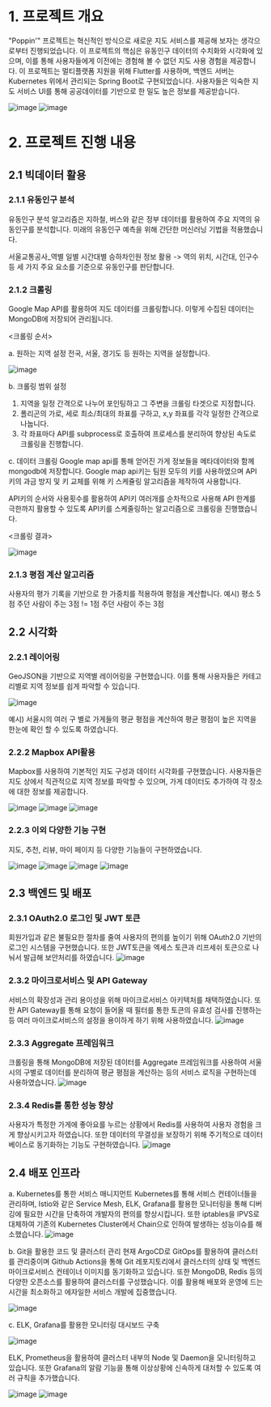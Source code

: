 # 1. 프로젝트 개요
"Poppin'" 프로젝트는 혁신적인 방식으로 새로운 지도 서비스를 제공해 보자는 생각으로부터 진행되었습니다. 이 프로젝트의 핵심은 유동인구 데이터의 수치화와 시각화에 있으며, 이를 통해 사용자들에게 이전에는 경험해 볼 수 없던 지도 사용 경험을 제공합니다. 이 프로젝트는 멀티플랫폼 지원을 위해 Flutter를 사용하며, 백엔드 서버는 Kubernetes 위에서 관리되는 Spring Boot로 구현되었습니다. 사용자들은 익숙한 지도 서비스 UI를 통해 공공데이터를 기반으로 한 밀도 높은 정보를 제공받습니다.

![image](https://github.com/pop-pin/BackEnd/assets/118061713/c684f264-3218-42ed-8add-3667363d94ca)
![image](https://github.com/pop-pin/BackEnd/assets/118061713/3310e77b-3739-461f-ab71-649926e6088c)

# 2. 프로젝트 진행 내용
## 2.1 빅데이터 활용
### 2.1.1 유동인구 분석
유동인구 분석 알고리즘은 지하철, 버스와 같은 정부 데이터를 활용하여 주요 지역의 유동인구를 분석합니다. 미래의 유동인구 예측을 위해 간단한 머신러닝 기법을 적용했습니다.

서울교통공사_역별 일별 시간대별 승하차인원 정보 활용
-> 역의 위치, 시간대, 인구수 등 세 가지 주요 요소를 기준으로 유동인구를 판단합니다.

### 2.1.2 크롤링
Google Map API를 활용하여 지도 데이터를 크롤링합니다. 이렇게 수집된 데이터는 MongoDB에 저장되어 관리됩니다.

<크롤링 순서>

a. 원하는 지역 설정
전국, 서울, 경기도 등 원하는 지역을 설정합니다.

![image](https://github.com/pop-pin/BackEnd/assets/118061713/06772470-8644-49a9-8a6f-af95b5d30058)

b. 크롤링 범위 설정
1. 지역을 일정 간격으로 나누어 포인팅하고 그 주변을 크롤링 타겟으로 지정합니다.
2. 폴리곤의 가로, 세로 최소/최대의 좌표를 구하고, x,y 좌표를 각각 일정한 간격으로 나눕니다.
3. 각 좌표마다 API를 subprocess로 호출하여 프로세스를 분리하여 향상된 속도로 크롤링을 진행합니다.

c. 데이터 크롤링
Google map api를 통해 얻어진 가게 정보들을 메타데이터와 함께 mongodb에 저장합니다.
Google map api키는 팀원 모두의 키를 사용하였으며 API키의 과금 방지 및 키 교체를 위해 키 스케쥴링 알고리즘을 제작하여 사용합니다.

API키의 순서와 사용횟수를 활용하여 API키 여러개를 순차적으로 사용해 API 한계를 극한까지 활용할 수 있도록 API키를 스케줄링하는 알고리즘으로 크롤링을 진행했습니다.

<크롤링 결과>

![image](https://github.com/pop-pin/BackEnd/assets/118061713/3a79ac84-d76e-4f98-a66d-87542a59d005)

### 2.1.3 평점 계산 알고리즘
사용자의 평가 기록을 기반으로 한 가중치를 적용하여 평점을 계산합니다.
예시) 평소 5점 주던 사람이 주는 3점 != 1점 주던 사람이 주는 3점

## 2.2 시각화
### 2.2.1 레이어링
GeoJSON을 기반으로 지역별 레이어링을 구현했습니다. 이를 통해 사용자들은 카테고리별로 지역 정보를 쉽게 파악할 수 있습니다.

![image](https://github.com/pop-pin/BackEnd/assets/118061713/cc5be6ec-b52c-42cc-a6d0-c8c6edd1c0db)

예시) 서울시의 여러 구 별로 가게들의 평균 평점을 계산하여 평균 평점이 높은 지역을 한눈에 확인 할 수 있도록 하였습니다.

### 2.2.2 Mapbox API활용
Mapbox를 사용하여 기본적인 지도 구성과 데이터 시각화를 구현했습니다. 사용자들은 지도 상에서 직관적으로 지역 정보를 파악할 수 있으며, 가게 데이터도 추가하여 각 장소에 대한 정보를 제공합니다.

![image](https://github.com/pop-pin/BackEnd/assets/118061713/6ba8d784-bb9d-47d1-bf1b-32aa8b74113e)
![image](https://github.com/pop-pin/BackEnd/assets/118061713/975c2acb-6440-4c3d-9526-a534ec910d21)
![image](https://github.com/pop-pin/BackEnd/assets/118061713/0eed7894-6f39-410e-a59f-1513d092dd30)

### 2.2.3 이외 다양한 기능 구현
지도, 추천, 리뷰, 마이 페이지 등 다양한 기능들이 구현하였습니다.

![image](https://github.com/pop-pin/BackEnd/assets/118061713/905eb3e4-afcf-4ea2-93f0-e75bab8bd8f2)
![image](https://github.com/pop-pin/BackEnd/assets/118061713/d462a5cf-0e53-4550-9101-31dc3789c71d)
![image](https://github.com/pop-pin/BackEnd/assets/118061713/582e904a-5a7a-4fff-815c-c45d87680e2a)
![image](https://github.com/pop-pin/BackEnd/assets/118061713/27f50fde-07b7-4a63-b25e-96a0b7d5e9ea)

## 2.3 백엔드 및 배포
### 2.3.1 OAuth2.0 로그인 및 JWT 토큰
회원가입과 같은 불필요한 절차를 줄여 사용자의 편의를 높이기 위해 OAuth2.0 기반의 로그인 시스템을 구현했습니다. 또한 JWT토큰을 엑세스 토큰과 리프세쉬 토큰으로 나눠서 발급해 보안처리를 하였습니다.
![image](https://github.com/pop-pin/BackEnd/assets/118061713/daa299e1-d0dc-4074-9ee9-2c3fbc1242dd)

### 2.3.2 마이크로서비스 및 API Gateway
서비스의 확장성과 관리 용이성을 위해 마이크로서비스 아키텍처를 채택하였습니다. 또한 API Gateway를 통해 요청이 들어올 때 필터를 통한 토큰의 유효성 검사를 진행하는 등 여러 마이크로서비스의 설정을 용이하게 하기 위해 사용하였습니다.
![image](https://github.com/pop-pin/BackEnd/assets/118061713/b837bf8a-f112-46fe-83da-624b6c64d261)

### 2.3.3 Aggregate 프레임워크
크롤링을 통해 MongoDB에 저장된 데이터를 Aggregate 프레임워크를 사용하여 서울시의 구별로 데이터를 분리하여 평균 평점을 계산하는 등의 서비스 로직을 구현하는데 사용하였습니다.
![image](https://github.com/pop-pin/BackEnd/assets/118061713/ffc124d9-0195-406a-9d43-11065e86e6a0)

### 2.3.4 Redis를 통한 성능 향상
사용자가 특정한 가게에 좋아요를 누르는 상황에서 Redis를 사용하여 사용자 경험을 크게 향상시키고자 하였습니다. 또한 데이터의 무결성을 보장하기 위해 주기적으로 데이터베이스로 동기화하는 기능도 구현하였습니다.
![image](https://github.com/pop-pin/BackEnd/assets/118061713/1384d82a-6733-4a8d-8bb4-7b0232c5b0a6)

## 2.4 배포 인프라
a. Kubernetes를 통한 서비스 매니지먼트 
Kubernetes를 통해 서비스 컨테이너들을 관리하며, Istio와 같은 Service Mesh, ELK, Grafana를 활용한 모니터링을 통해 디버깅에 필요한 시간을 단축하여 개발자의 편의를 향상시킵니다. 또한 iptables을 IPVS로 대체하여 기존의 Kubernetes Cluster에서 Chain으로 인하여 발생하는 성능이슈를 해소했습니다.
![image](https://github.com/pop-pin/BackEnd/assets/118061713/b498ad32-e1a1-4d39-9060-2ade2469aa2e)

b. Git을 활용한 코드 및 클러스터 관리
현재 ArgoCD로 GitOps를 활용하여 클러스터를 관리중이며 Github Actions을 통해 Git 레포지토리에서 클러스터의 상태 및 백엔드 마이크로서비스 컨테이너 이미지를 동기화하고 있습니다. 또한 MongoDB, Redis 등의 다양한 오픈소스를 활용하여 클러스터를 구성했습니다. 이를 활용해 배포와 운영에 드는 시간을 최소화하고 에자일한 서비스 개발에 집중했습니다.

![image](https://github.com/pop-pin/BackEnd/assets/118061713/ba60f52e-7331-4e25-a976-464906daf95d)

c. ELK, Grafana를 활용한 모니터링 대시보드 구축

![image](https://github.com/pop-pin/BackEnd/assets/118061713/4d1c5a0e-505d-43d6-874a-b2a997ea5370)

ELK, Prometheus을 활용하여 클러스터 내부의 Node 및 Daemon을 모니터링하고 있습니다. 또한 Grafana의 알람 기능을 통해 이상상황에 신속하게 대처할 수 있도록 여러 규칙을 추가했습니다.

![image](https://github.com/pop-pin/BackEnd/assets/118061713/a31fabad-57ad-412d-8058-6f0f66d4aaba)
![image](https://github.com/pop-pin/BackEnd/assets/118061713/cad7f3a5-71d9-4203-a7bb-07e9e8db1762)




